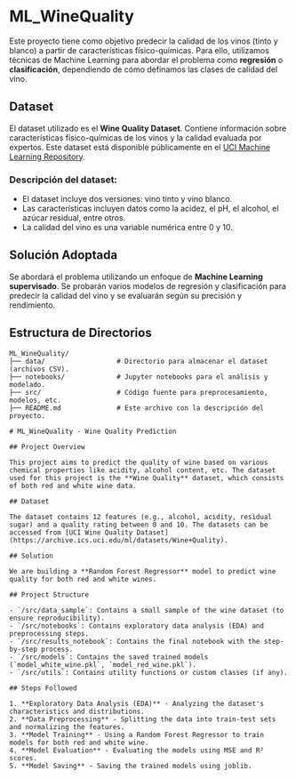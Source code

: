 # ML_WineQuality

Este proyecto tiene como objetivo predecir la calidad de los vinos (tinto y blanco) a partir de características físico-químicas. Para ello, utilizamos técnicas de Machine Learning para abordar el problema como **regresión** o **clasificación**, dependiendo de cómo definamos las clases de calidad del vino.

## Dataset

El dataset utilizado es el **Wine Quality Dataset**. Contiene información sobre características físico-químicas de los vinos y la calidad evaluada por expertos. Este dataset está disponible públicamente en el [UCI Machine Learning Repository](https://archive.ics.uci.edu/ml/datasets/wine+quality).

### Descripción del dataset:
- El dataset incluye dos versiones: vino tinto y vino blanco.
- Las características incluyen datos como la acidez, el pH, el alcohol, el azúcar residual, entre otros.
- La calidad del vino es una variable numérica entre 0 y 10.

## Solución Adoptada

Se abordará el problema utilizando un enfoque de **Machine Learning supervisado**. Se probarán varios modelos de regresión y clasificación para predecir la calidad del vino y se evaluarán según su precisión y rendimiento.

## Estructura de Directorios

```plaintext
ML_WineQuality/
├── data/                  # Directorio para almacenar el dataset (archivos CSV).
├── notebooks/             # Jupyter notebooks para el análisis y modelado.
├── src/                   # Código fuente para preprocesamiento, modelos, etc.
├── README.md              # Este archivo con la descripción del proyecto.

# ML_WineQuality - Wine Quality Prediction

## Project Overview

This project aims to predict the quality of wine based on various chemical properties like acidity, alcohol content, etc. The dataset used for this project is the **Wine Quality** dataset, which consists of both red and white wine data.

## Dataset

The dataset contains 12 features (e.g., alcohol, acidity, residual sugar) and a quality rating between 0 and 10. The datasets can be accessed from [UCI Wine Quality Dataset](https://archive.ics.uci.edu/ml/datasets/Wine+Quality).

## Solution

We are building a **Random Forest Regressor** model to predict wine quality for both red and white wines.

## Project Structure

- `/src/data_sample`: Contains a small sample of the wine dataset (to ensure reproducibility).
- `/src/notebooks`: Contains exploratory data analysis (EDA) and preprocessing steps.
- `/src/results_notebook`: Contains the final notebook with the step-by-step process.
- `/src/models`: Contains the saved trained models (`model_white_wine.pkl`, `model_red_wine.pkl`).
- `/src/utils`: Contains utility functions or custom classes (if any).

## Steps Followed

1. **Exploratory Data Analysis (EDA)** - Analyzing the dataset's characteristics and distributions.
2. **Data Preprocessing** - Splitting the data into train-test sets and normalizing the features.
3. **Model Training** - Using a Random Forest Regressor to train models for both red and white wine.
4. **Model Evaluation** - Evaluating the models using MSE and R² scores.
5. **Model Saving** - Saving the trained models using joblib.
